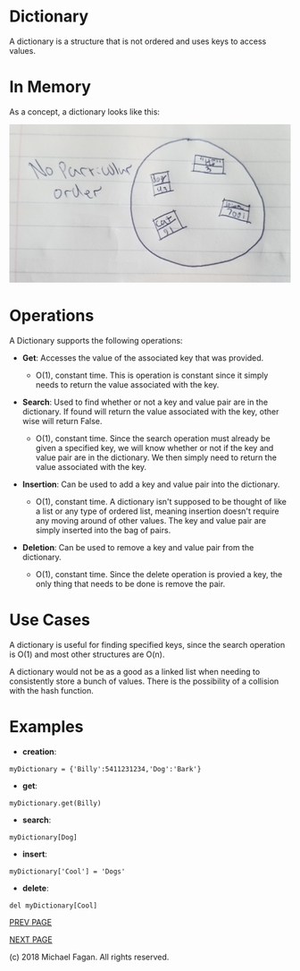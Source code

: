 # Dictionary

A dictionary is a structure that is not ordered and uses keys to access values.

# In Memory

As a concept, a dictionary looks like this:

![Image of Dictionary in Memory](images/dictionary_memory.jpg)

# Operations

A Dictionary supports the following operations:

* **Get**: Accesses the value of the associated key that was provided.
  * O(1), constant time. This is operation is constant since it simply needs to return the value associated with the key.
  
* **Search**: Used to find whether or not a key and value pair are in the dictionary. If found will return the value associated with the key, other wise will return False.
  * O(1), constant time. Since the search operation must already be given a specified key, we will know whether or not if the key and value pair are in the dictionary. We then simply need to return the value associated with the key.

* **Insertion**: Can be used to add a key and value pair into the dictionary.
  * O(1), constant time. A dictionary isn't supposed to be thought of like a list or any type of ordered list, meaning insertion doesn't require any moving around of other values. The key and value pair are simply inserted into the bag of pairs.

* **Deletion**: Can be used to remove a key and value pair from the dictionary.
  * O(1), constant time. Since the delete operation is provied a key, the only thing that needs to be done is remove the pair.

# Use Cases

A dictionary is useful for finding specified keys, since the search operation is O(1) and most other structures are O(n).

A dictionary would not be as a good as a linked list when needing to consistently store a bunch of values. There is the possibility of a collision with the hash function.

# Examples

* **creation**:

~~~
myDictionary = {'Billy':5411231234,'Dog':'Bark'}
~~~

* **get**:

~~~
myDictionary.get(Billy)
~~~

* **search**:

~~~
myDictionary[Dog]
~~~

* **insert**:

~~~
myDictionary['Cool'] = 'Dogs'
~~~

* **delete**:

~~~
del myDictionary[Cool]
~~~

[PREV PAGE](tuple.md)

[NEXT PAGE](bst.md)

(c) 2018 Michael Fagan. All rights reserved.

